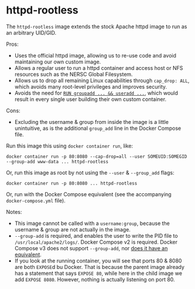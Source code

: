 # httpd-rootless

The `httpd-rootless` image extends the stock Apache httpd image to run as
an arbitrary UID/GID.

Pros:
  * Uses the official httpd image, allowing us to re-use code and avoid maintaining our own custom image.
  * Allows a regular user to run a httpd container and access host or NFS
    resources such as the NERSC Global Filesystem.
  * Allows us to drop all remaining Linux capabilities through `cap_drop: ALL`,
    which avoids many root-level privileges and improves security. 
  * Avoids the need for [`RUN groupadd ... && useradd ...`][1], which would
    result in every single user building their own custom container.

Cons:
  * Excluding the username & group from inside the image is a little
    unintuitive, as is the additional `group_add` line in the Docker Compose
    file.

Run this image this using `docker container run`, like:

    docker container run -p 80:8080 --cap-drop=all --user SOMEUID:SOMEGID --group-add www-data ... httpd-rootless

Or, run this image as root by not using the `--user` & `--group_add` flags:

    docker container run -p 80:8080 ... httpd-rootless

Or, run with the Docker Compose equivalent (see the accompanying `docker-compose.yml` file).

Notes:

* This image cannot be called with a `username:group`, because the username &
  group are not actually in the image.
* `--group-add` is required, and enables the user to write the PID file
  to `/usr/local/apache2/logs/`. Docker Compose v2 is required. Docker Compose
  v3 does not support `--group-add`, nor [does it have an equivalent][2]. 
* If you look at the running container, you will see that ports 80 &
  8080 are both `EXPOSE`d bu Docker. That is because the parent image already
  has a statement that says `EXPOSE 80`, while here in the child image we add
  `EXPOSE 8080`. However, nothing is actually listening on port 80.

[1]: https://docs.docker.com/develop/develop-images/dockerfile_best-practices/#user
[2]: https://github.com/docker/compose/issues/3328#issuecomment-296813818
